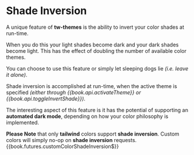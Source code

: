 # Shade Inversion

A unique feature of **tw-themes** is the ability to invert your color shades
at run-time.

When you do this your light shades become dark and your dark shades
become light.  This has the effect of doubling the number of available
color themes.

You can choose to use this feature or simply let sleeping dogs lie
_(i.e. leave it alone)_.

Shade inversion is accomplished at run-time, when the active theme is
specified _(either through {{book.api.activateTheme}} or
{{book.api.toggleInvertShade}})_.

The interesting aspect of this feature is it has the potential of
supporting an **automated dark mode**, depending on how your color
philosophy is implemented.

**Please Note** that only **tailwind** colors support **shade
inversion**.  Custom colors will simply no-op on **shade inversion**
requests.  {{book.futures.customColorShadeInversion$}}
